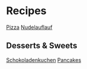 # Recipes

[Pizza](recipes/pizza.md)
[Nudelauflauf](recipes/nudelauflauf.md)

## Desserts & Sweets

[Schokoladenkuchen](recipes/Schokoladenkuchen.md)
[Pancakes](recipes/Pancakes.md)
